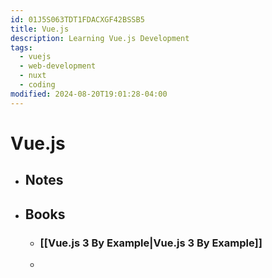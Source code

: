 ```yaml
---
id: 01J5S063TDT1FDACXGF42BSSB5
title: Vue.js
description: Learning Vue.js Development
tags:
  - vuejs
  - web-development
  - nuxt
  - coding
modified: 2024-08-20T19:01:28-04:00
---
```

# Vue.js
- ## Notes
- ## Books
	- ### [[Vue.js 3 By Example|Vue.js 3 By Example]]
	- 
